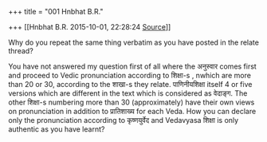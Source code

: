 +++
title = "001 Hnbhat B.R."

+++
[[Hnbhat B.R.	2015-10-01, 22:28:24 [Source](https://groups.google.com/g/samskrita/c/AOsqOg9EIz0)]]



Why do you repeat the same thing verbatim as you have posted in the relate thread?

You have not answered my question first of all where the अनुस्वार comes first and proceed to Vedic pronunciation according to शिक्षा-s , nwhich are more than 20 or 30, according to the शाखा-s they relate.
पाणिनीयशिक्षा itself 4 or five versions which are different in the text which is considered as वेदाङ्ग. The other शिक्षा-s numbering more than 30 (approximately) have their own views on pronunciation in addition to प्रातिशाख्य for each Veda. How you can declare only the pronunciation according to कृष्णयुर्वेद and Vedavyasa शिक्षा is only authentic as you have learnt?

